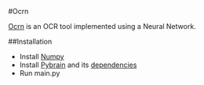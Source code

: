 #Ocrn

[Ocrn](/swvist/Ocrn/) is an OCR tool implemented using a Neural Network.

##Installation
* Install [Numpy](http://numpy.scipy.org/) 
* Install [Pybrain](https://github.com/pybrain/pybrain) and its [dependencies](https://github.com/pybrain/pybrain/wiki/Dependencies)
* Run main.py
